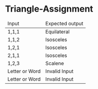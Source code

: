 # Triangle-Assignment

<table>
  <thead>
    <tr>
      <td>Input</td>
      <td>Expected output</td>
    </tr>
  </thead>
  <tbody>
    <tr>
      <td>1,1,1</td>
      <td>Equilateral</td>
    </tr>
    <tr>
      <td>1,1,2</td>
      <td>Isosceles</td>
    </tr>
    <tr>
      <td>1,2,1</td>
      <td>Isosceles</td>
    </tr>
    <tr>
      <td>2,1,1</td>
      <td>Isosceles</td>
    </tr>
    <tr>
      <td>1,2,3</td>
      <td>Scalene</td>
    </tr>
    <tr>
      <td>Letter or Word</td>
      <td>Invalid Input</td>
    </tr>
    <tr>
      <td>Letter or Word</td>
      <td>Invalid Input</td>
    </tr>
  </tbody>
</table>
